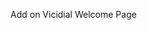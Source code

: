 <?php
session_start();
if (!isset($_SESSION['loggedin'])) {
    header("Location: http://your-ip:81/login.php");  // Replace IP
    exit;
}
?>
Add on Vicidial Welcome Page
